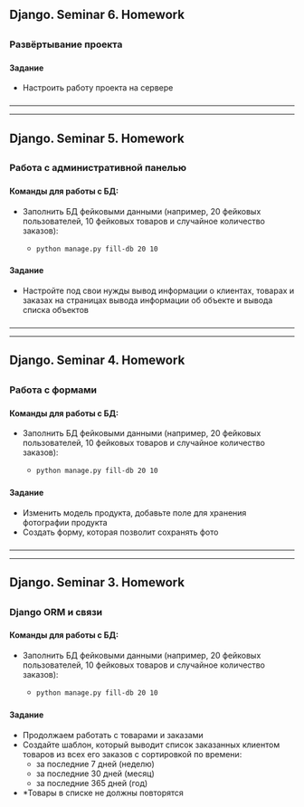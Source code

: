 ## Django. Seminar 6. Homework


##

###  Развёртывание проекта
###


###
#### Задание

- Настроить работу проекта на сервере

###

---

---

## Django. Seminar 5. Homework


##

###  Работа с административной панелью
###

#### Команды для работы с БД:
- Заполнить БД фейковыми данными (например, 20 фейковых пользователей, 10 фейковых товаров и случайное количество заказов): 
  -     python manage.py fill-db 20 10


###
#### Задание

- Настройте под свои нужды вывод информации о клиентах, товарах и заказах на страницах вывода информации об объекте и вывода списка объектов 

###

---

---


## Django. Seminar 4. Homework


##

### Работа с формами
###

#### Команды для работы с БД:
- Заполнить БД фейковыми данными (например, 20 фейковых пользователей, 10 фейковых товаров и случайное количество заказов): 
  -     python manage.py fill-db 20 10


###
#### Задание

- Изменить модель продукта, добавьте поле для хранения фотографии продукта
- Создать форму, которая позволит сохранять фото  

###

---

---

## Django. Seminar 3. Homework


##

### Django ORM и связи
###

#### Команды для работы с БД:
- Заполнить БД фейковыми данными (например, 20 фейковых пользователей, 10 фейковых товаров и случайное количество заказов): 
  -     python manage.py fill-db 20 10


###
#### Задание

- Продолжаем работать с товарами и заказами
- Создайте шаблон, который выводит список заказанных клиентом товаров из всех его заказов с сортировкой по времени:
    - за последние 7 дней (неделю)
    - за последние 30 дней (месяц)
    - за последние 365 дней (год)
- *Товары в списке не должны повторятся
